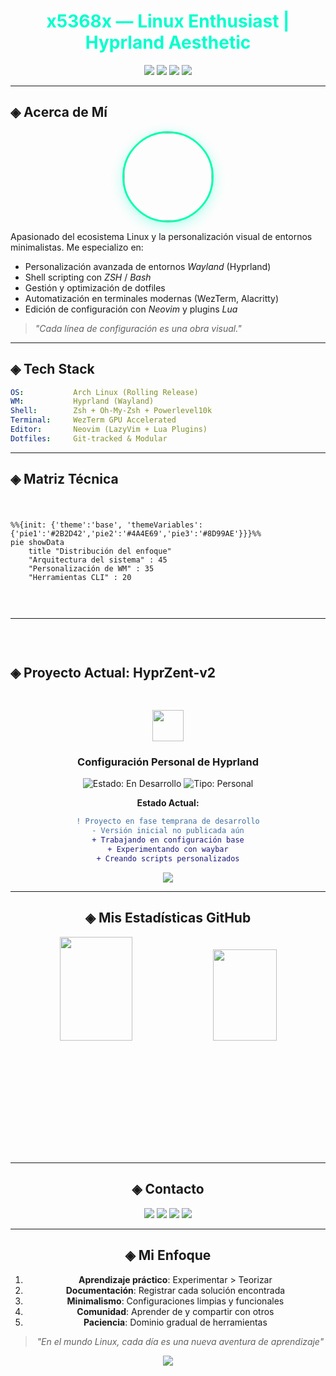 <h1 align="center" style="color:#00ffcc;">
  x5368x — Linux Enthusiast | Hyprland Aesthetic
</h1>

<div align="center">

<img src="https://img.shields.io/badge/OS-Arch%20Linux-2b2b2b?style=for-the-badge&logo=archlinux&logoColor=00ffff"/>
<img src="https://img.shields.io/badge/WM-Hyprland-1f1f1f?style=for-the-badge&logo=wayland&logoColor=00ffcc"/>
<img src="https://img.shields.io/badge/Editor-Neovim-181818?style=for-the-badge&logo=neovim&logoColor=39ff14"/>
<img src="https://img.shields.io/badge/Shell-ZSH-202020?style=for-the-badge&logo=gnubash&logoColor=ffffff"/>

</div>

---

## ◈ Acerca de Mí

<div align="center">
  <img src="https://avatars.githubusercontent.com/x5368x" width="140" style="border-radius: 50%; border: 3px solid #00ffaa; box-shadow: 0 5px 20px rgba(0,255,204,0.3);"/>
</div>

Apasionado del ecosistema Linux y la personalización visual de entornos minimalistas. Me especializo en:

- Personalización avanzada de entornos *Wayland* (Hyprland)
- Shell scripting con *ZSH* / *Bash*
- Gestión y optimización de dotfiles
- Automatización en terminales modernas (WezTerm, Alacritty)
- Edición de configuración con *Neovim* y plugins *Lua*

> *"Cada línea de configuración es una obra visual."*

---

## ◈ Tech Stack

```yaml
OS:           Arch Linux (Rolling Release)
WM:           Hyprland (Wayland)
Shell:        Zsh + Oh-My-Zsh + Powerlevel10k
Terminal:     WezTerm GPU Accelerated
Editor:       Neovim (LazyVim + Lua Plugins)
Dotfiles:     Git-tracked & Modular
```

---

## ◈ Matriz Técnica

<div style="display: grid; grid-template-columns: repeat(auto-fit, minmax(300px, 1fr)); gap: 30px; margin: 40px 0;">

```mermaid
%%{init: {'theme':'base', 'themeVariables': {'pie1':'#2B2D42','pie2':'#4A4E69','pie3':'#8D99AE'}}}%%
pie showData
    title "Distribución del enfoque"
    "Arquitectura del sistema" : 45
    "Personalización de WM" : 35
    "Herramientas CLI" : 20
```

---

## ◈ Proyecto Actual: HyprZent-v2  

<div align="center">
  <img src="https://simpleicons.org/icons/hyper.svg" width="50" height="50">
  <h3>Configuración Personal de Hyprland</h3>
  
  ![Estado: En Desarrollo](https://img.shields.io/badge/🚧_En_Proceso-FFA500?style=flat)
  ![Tipo: Personal](https://img.shields.io/badge/🔧_Uso_Personal-00AA00?style=flat)

  **Estado Actual:**
  ```diff
  ! Proyecto en fase temprana de desarrollo
  - Versión inicial no publicada aún
  + Trabajando en configuración base
  + Experimentando con waybar
  + Creando scripts personalizados
  ```

  <div align="center">
  <a href="https://github.com/x5368x/HyprZent-v2">
    <img src="https://img.shields.io/badge/Repositorio-HyprZent--v2-1a1a1a?style=for-the-badge&logo=github&logoColor=ffffff"/>
  </a>
</div>

---

## ◈ Mis Estadísticas GitHub

<div align="center">
  <img src="https://github-readme-stats.vercel.app/api?username=x5368x&show_icons=true&theme=radical&hide_border=true" width="48%">
  <img src="https://github-readme-stats.vercel.app/api/top-langs/?username=x5368x&layout=compact&theme=radical&hide_border=true" width="45%">
</div>

---

## ◈ Contacto  

<div align="center">
  <a href="https://github.com/x5368x"><img src="https://img.shields.io/badge/GitHub-x5368x-1a1a1a?style=for-the-badge&logo=github&logoColor=ffffff"/></a>
  <a href="https://discord.gg/NdtChxcaU8"><img src="https://img.shields.io/badge/Discord-x5368x-23272A?style=for-the-badge&logo=discord&logoColor=ffffff"/></a>
  <a href="https://youtube.com/@xzn-q7n9q"><img src="https://img.shields.io/badge/YouTube-Channel-FF0000?style=for-the-badge&logo=youtube&logoColor=white"/></a>
  <a href="https://www.tiktok.com/@x_536.8"><img src="https://img.shields.io/badge/TikTok-@x_536.8-000000?style=for-the-badge&logo=tiktok&logoColor=white"/></a>
</div>

---

## ◈ Mi Enfoque  

1. **Aprendizaje práctico**: Experimentar > Teorizar
2. **Documentación**: Registrar cada solución encontrada
3. **Minimalismo**: Configuraciones limpias y funcionales
4. **Comunidad**: Aprender de y compartir con otros
5. **Paciencia**: Dominio gradual de herramientas

> *"En el mundo Linux, cada día es una nueva aventura de aprendizaje"*

<div align="center">
  <img src="https://capsule-render.vercel.app/api?type=waving&height=120&color=0:1a1a1a,100:0f0f0f&section=footer"/>
</div>